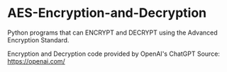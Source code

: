 # AES-Encryption-and-Decryption
Python programs that can ENCRYPT and DECRYPT using the Advanced Encryption Standard.

Encryption and Decryption code provided by OpenAI's ChatGPT
Source: https://openai.com/
